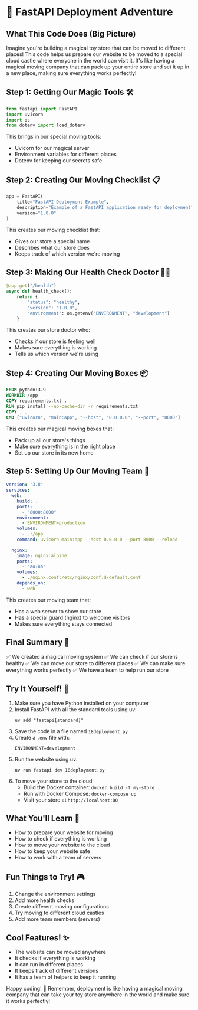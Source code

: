 # 🌟 FastAPI Deployment Adventure

## What This Code Does (Big Picture)
Imagine you're building a magical toy store that can be moved to different places! This code helps us prepare our website to be moved to a special cloud castle where everyone in the world can visit it. It's like having a magical moving company that can pack up your entire store and set it up in a new place, making sure everything works perfectly! 

## Step 1: Getting Our Magic Tools 🛠️
```python
from fastapi import FastAPI
import uvicorn
import os
from dotenv import load_dotenv
```
This brings in our special moving tools:
- Uvicorn for our magical server
- Environment variables for different places
- Dotenv for keeping our secrets safe

## Step 2: Creating Our Moving Checklist 📋
```python
app = FastAPI(
    title="FastAPI Deployment Example",
    description="Example of a FastAPI application ready for deployment",
    version="1.0.0"
)
```
This creates our moving checklist that:
- Gives our store a special name
- Describes what our store does
- Keeps track of which version we're moving

## Step 3: Making Our Health Check Doctor 👨‍⚕️
```python
@app.get("/health")
async def health_check():
    return {
        "status": "healthy",
        "version": "1.0.0",
        "environment": os.getenv("ENVIRONMENT", "development")
    }
```
This creates our store doctor who:
- Checks if our store is feeling well
- Makes sure everything is working
- Tells us which version we're using

## Step 4: Creating Our Moving Boxes 📦
```dockerfile
FROM python:3.9
WORKDIR /app
COPY requirements.txt .
RUN pip install --no-cache-dir -r requirements.txt
COPY . .
CMD ["uvicorn", "main:app", "--host", "0.0.0.0", "--port", "8000"]
```
This creates our magical moving boxes that:
- Pack up all our store's things
- Make sure everything is in the right place
- Set up our store in its new home

## Step 5: Setting Up Our Moving Team 👥
```yaml
version: '3.8'
services:
  web:
    build: .
    ports:
      - "8000:8000"
    environment:
      - ENVIRONMENT=production
    volumes:
      - .:/app
    command: uvicorn main:app --host 0.0.0.0 --port 8000 --reload

  nginx:
    image: nginx:alpine
    ports:
      - "80:80"
    volumes:
      - ./nginx.conf:/etc/nginx/conf.d/default.conf
    depends_on:
      - web
```
This creates our moving team that:
- Has a web server to show our store
- Has a special guard (nginx) to welcome visitors
- Makes sure everything stays connected

## Final Summary 📌
✅ We created a magical moving system
✅ We can check if our store is healthy
✅ We can move our store to different places
✅ We can make sure everything works perfectly
✅ We have a team to help run our store

## Try It Yourself! 🚀
1. Make sure you have Python installed on your computer
2. Install FastAPI with all the standard tools using uv:
   ```
   uv add "fastapi[standard]"
   ```
3. Save the code in a file named `18deployment.py`
4. Create a `.env` file with:
   ```
   ENVIRONMENT=development
   ```
5. Run the website using uv:
   ```
   uv run fastapi dev 18deployment.py
   ```
6. To move your store to the cloud:
   - Build the Docker container: `docker build -t my-store .`
   - Run with Docker Compose: `docker-compose up`
   - Visit your store at `http://localhost:80`

## What You'll Learn 🧠
- How to prepare your website for moving
- How to check if everything is working
- How to move your website to the cloud
- How to keep your website safe
- How to work with a team of servers

## Fun Things to Try! 🎮
1. Change the environment settings
2. Add more health checks
3. Create different moving configurations
4. Try moving to different cloud castles
5. Add more team members (servers)

## Cool Features! ✨
- The website can be moved anywhere
- It checks if everything is working
- It can run in different places
- It keeps track of different versions
- It has a team of helpers to keep it running

Happy coding! 🎉 Remember, deployment is like having a magical moving company that can take your toy store anywhere in the world and make sure it works perfectly! 